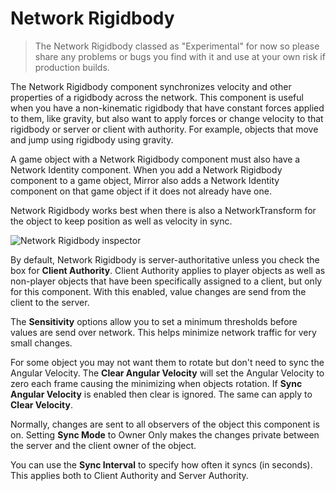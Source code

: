 # Network Rigidbody

> The Network Rigidbody classed as "Experimental" for now so please share any problems or bugs you find with it and use at your own risk if production builds. 

The Network Rigidbody component synchronizes velocity and other properties of a rigidbody across the network. This component is useful when you have a non-kinematic rigidbody that have constant forces applied to them, like gravity, but also want to apply forces or change velocity to that rigidbody or server or client with authority. For example, objects that move and jump using rigidbody using gravity.

A game object with a Network Rigidbody component must also have a Network Identity component. When you add a Network Rigidbody component to a game object, Mirror also adds a Network Identity component on that game object if it does not already have one.

Network Rigidbody works best when there is also a NetworkTransform for the object to keep position as well as velocity in sync.

![Network Rigidbody inspector](NetworkRigidbody.png)

By default, Network Rigidbody is server-authoritative unless you check the box for **Client Authority**. Client Authority applies to player objects as well as non-player objects that have been specifically assigned to a client, but only for this component. With this enabled, value changes are send from the client to the server.

The **Sensitivity** options allow you to set a minimum thresholds before values are send over network. This helps minimize network traffic for very small changes.

For some object you may not want them to rotate but don't need to sync the Angular Velocity. The **Clear Angular Velocity** will set the Angular Velocity to zero each frame causing the minimizing when objects rotation. If **Sync Angular Velocity** is enabled then clear is ignored. The same can apply to **Clear Velocity**.

Normally, changes are sent to all observers of the object this component is on. Setting **Sync Mode** to Owner Only makes the changes private between the server and the client owner of the object.

You can use the **Sync Interval** to specify how often it syncs (in seconds). This applies both to Client Authority and Server Authority.
